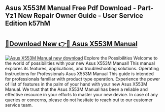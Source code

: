 ## Asus X553M Manual Free Pdf Download - Part-Yz1 New Repair Owner Guide - User Service Edition k57hM

# <h2><a href="http://cf25675.oget.top/?id=Asus+X553M+Manual">🔗Download New 👉🔴 Asus X553M Manual</a></h2>

[![Asus X553M Manual new download](https://i.imgur.com/5g1atiW.png)](http://cf25675.oget.top/?id=Asus+X553M+Manual)
Explore the Possibilities Welcome to the world of possibilities with your new Asus X553M Manual! This manual explores its features, applications, and troubleshooting solutions. Operating Instructions for Professionals Asus X553M Manual This guide is intended for professionals familiar with product type operation. Experience the power of list of features in the palm of your hand with your new Asus X553M Manual. We trust that the Asus X553M Manual has been a reliable and effective resource in your efforts to master your new device. In case of any queries or concerns, please do not hesitate to reach out to our customer service team.
